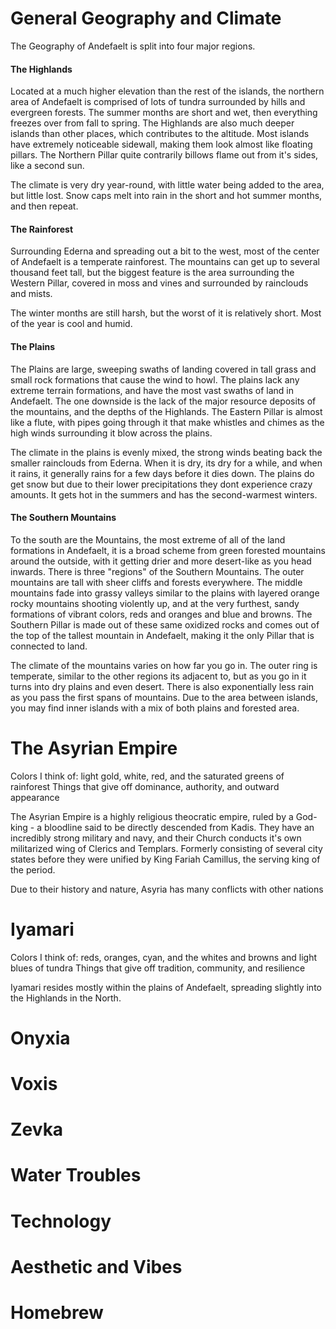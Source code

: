 # General Geography and Climate

The Geography of Andefaelt is split into four major regions.

#### The Highlands

Located at a much higher elevation than the rest of the islands, the northern area of Andefaelt is comprised of lots of tundra surrounded by hills and evergreen forests. The summer months are short and wet, then everything freezes over from fall to spring. The Highlands are also much deeper islands than other places, which contributes to the altitude. Most islands have extremely noticeable sidewall, making them look almost like floating pillars. The Northern Pillar quite contrarily billows flame out from it's sides, like a second sun.

The climate is very dry year-round, with little water being added to the area, but little lost. Snow caps melt into rain in the short and hot summer months, and then repeat.

#### The Rainforest

Surrounding Ederna and spreading out a bit to the west, most of the center of Andefaelt is a temperate rainforest. The mountains can get up to several thousand feet tall, but the biggest feature is the area surrounding the Western Pillar, covered in moss and vines and surrounded by rainclouds and mists.

The winter months are still harsh, but the worst of it is relatively short. Most of the year is cool and humid. 

#### The Plains

The Plains are large, sweeping swaths of landing covered in tall grass and small rock formations that cause the wind to howl. The plains lack any extreme terrain formations, and have the most vast swaths of land in Andefaelt. The one downside is the lack of the major resource deposits of the mountains, and the depths of the Highlands. The Eastern Pillar is almost like a flute, with pipes going through it that make whistles and chimes as the high winds surrounding it blow across the plains.

The climate in the plains is evenly mixed, the strong winds beating back the smaller rainclouds from Ederna. When it is dry, its dry for a while, and when it rains, it generally rains for a few days before it dies down. The plains do get snow but due to their lower precipitations they dont experience crazy amounts. It gets hot in the summers and has the second-warmest winters.

#### The Southern Mountains

To the south are the Mountains, the most extreme of all of the land formations in Andefaelt, it is a broad scheme from green forested mountains around the outside, with it getting drier and more desert-like as you head inwards. There is three "regions" of the Southern Mountains. The outer mountains are tall with sheer cliffs and forests everywhere. The middle mountains fade into grassy valleys similar to the plains with layered orange rocky mountains shooting violently up, and at the very furthest, sandy formations of vibrant colors, reds and oranges and blue and browns. The Southern Pillar is made out of these same oxidized rocks and comes out of the top of the tallest mountain in Andefaelt, making it the only Pillar that is connected to land.

The climate of the mountains varies on how far you go in. The outer ring is temperate, similar to the other regions its adjacent to, but as you go in it turns into dry plains and even desert. There is also exponentially less rain as you pass the first spans of mountains. Due to the area between islands, you may find inner islands with a mix of both plains and forested area.

# The Asyrian Empire
Colors I think of: light gold, white, red, and the saturated greens of rainforest
Things that give off dominance, authority, and outward appearance

The Asyrian Empire is a highly religious theocratic empire, ruled by a God-king - a bloodline said to be directly descended from Kadis. They have an incredibly strong military and navy, and their Church conducts it's own militarized wing of Clerics and Templars. Formerly consisting of several city states before they were unified by King Fariah Camillus, the serving king of the period.

Due to their history and nature, Asyria has many conflicts with other nations 

# Iyamari
Colors I think of: reds, oranges, cyan, and the whites and browns and light blues of tundra
Things that give off tradition, community, and resilience

Iyamari resides mostly within the plains of Andefaelt, spreading slightly into the Highlands in the North. 

# Onyxia

# Voxis

# Zevka

# Water Troubles

# Technology

# Aesthetic and Vibes

# Homebrew